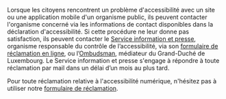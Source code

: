 Lorsque les citoyens rencontrent un problème d'accessibilité avec un site ou une application mobile d'un organisme public, ils peuvent contacter l'organisme concerné via les informations de contact disponibles dans la déclaration d'accessibilité.
Si cette procédure ne leur donne pas satisfaction, ils peuvent contacter le [Service information et presse](https://sip.gouvernement.lu/fr.html), organisme responsable du contrôle de l’accessibilité, via son [formulaire de réclamation en ligne](https://sip.gouvernement.lu/fr/support/reclamation-accessibilite.html), ou l’[Ombudsman](http://www.ombudsman.lu/), médiateur du Grand-Duché de Luxembourg. Le Service information et presse s'engage à répondre à toute réclamation par mail dans un délai d’un mois au plus tard.

Pour toute réclamation relative à l'accessibilité numérique, n'hésitez pas à utiliser notre [formulaire de réclamation](https://sip.gouvernement.lu/fr/support/reclamation-accessibilite.html).